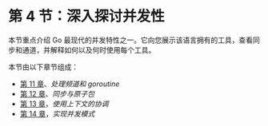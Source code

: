 # 第 4 节：深入探讨并发性

本节重点介绍 Go 最现代的并发特性之一。它向您展示该语言拥有的工具，查看同步和通道，并解释如何以及何时使用每个工具。

本节由以下章节组成：

*   [第 11 章](11.html)、*处理频道和 goroutine*
*   [第 12 章](12.html)、*同步与原子包*
*   [第 13 章](13.html)，*使用上下文的协调*
*   [第 14 章](14.html)，*实现并发模式*